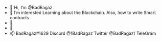 - 👋 Hi, I’m @BadRagaz
- 👀 I’m interested Learning about the Blockchain.
Also, how to write Smart contracts
- 🌱 
- 💞️ 
- 📫   BadRagaz#1629 Discord
     @1BadRagaz Twitter 
      @BadRagaz1 TeleGram
<!---
BadRagaz/BadRagaz is a ✨ special ✨ repository because its `README.md` (this file) appears on your GitHub profile.
You can click the Preview link to take a look at your changes.
--->
